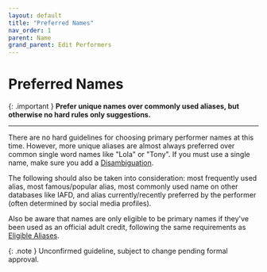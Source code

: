 ```yaml
---
layout: default
title: "Preferred Names"
nav_order: 1
parent: Name
grand_parent: Edit Performers
---
```


# Preferred Names

{: .important }
**Prefer unique names over commonly used aliases, but otherwise no hard rules only suggestions.**

---

There are no hard guidelines for choosing primary performer names at this time. However, more unique aliases are almost always preferred over common single word names like "Lola" or "Tony". If you must use a single name, make sure you add a [Disambiguation](../disambiguation/).

The following should also be taken into consideration: most frequently used alias, most famous/popular alias, most commonly used name on other databases like IAFD, and alias currently/recently preferred by the performer (often determined by social media profiles).

Also be aware that names are only eligible to be primary names if they've been used as an official adult credit, following the same requirements as [Eligible Aliases](../../performer-aliases/eligible-aliases).

{: .note }
Unconfirmed guideline, subject to change pending formal approval.
